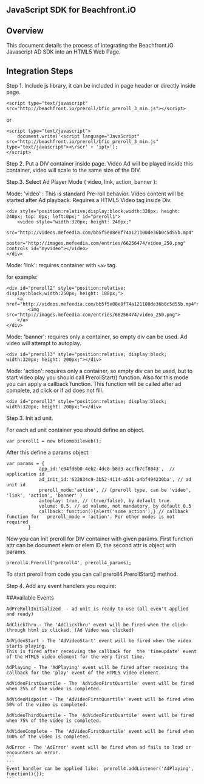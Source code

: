 ## JavaScript SDK for Beachfront.iO

## Overview
This document details the process of integrating the Beachfront.iO Javascript AD SDK into an HTML5 Web Page.


## Integration Steps

Step 1. Include js library, it can be included in page header or directly inside page.

```
<script type="text/javascript" src="http://beachfront.io/preroll/bfio_preroll_3_min.js"></script>
```
or

```
<script type="text/javascript">
    document.write('<script language="JavaScript" src="http://beachfront.io/preroll/bfio_preroll_3_min.js" type="text/javascript"><\/scr' + 'ipt>');
</script>
```

Step 2. Put a DIV container inside page. 
Video Ad will be played inside this container, video will scale to the same size of the DIV.

Step 3. Select Ad Player Mode ( video, link, action, banner ):

Mode: 'video' : This is standard Pre-roll behavior. Video content will be started after Ad playback.
Requires a HTML5 Video tag inside Div.

```
<div style="position:relative;display:block;width:320px; height: 240px; top: 0px; left:0px;" id="preroll1">
    <video style="width:320px; height: 240px;"
           src="http://videos.mefeedia.com/bb5f5e08e8f74a121100de36b0c5d55b.mp4"
           poster="http://images.mefeedia.com/entries/66256474/video_250.png" controls id="myvideo"></video>
</div>
```

Mode: 'link': requires container with ```<a>``` tag. 

for example:
```
<div id="preroll2" style="position:relative; display:block;width:250px; height: 188px;">
    <a href="http://videos.mefeedia.com/bb5f5e08e8f74a121100de36b0c5d55b.mp4">
        <img src="http://images.mefeedia.com/entries/66256474/video_250.png">
    </a>
</div>
```

Mode: 'banner': requires only a container, so empty div can be used. Ad video will attempt to autoplay.
```
<div id="preroll3" style="position:relative; display:block; width:320px; height: 200px;"></div>
```

Mode: 'action': requires only a container, so empty div can be used, but to start video play you should call PrerollStart() function.
Also for this mode you can apply a callback function. This function will be called after ad complete, ad click or if ad does not fill.

```
<div id="preroll3" style="position:relative; display:block; width:320px; height: 200px;"></div>
```

Step 3. Init ad unit.

For each ad unit container you should define an object.

```
var preroll1 = new bfiomobileweb();
```

After this define a params object:
```
var params = {
            app_id:'e04fd6b0-4eb2-4dc8-b8d3-accfb7cf8043',  // application id
            ad_init_id:'622834c9-3b52-4114-a531-a4bf494230ba', // ad unit id
            preroll_mode:'action', // (preroll type, can be 'video', 'link', 'action', 'banner' )
            autoplay: true, // (true/false), by default true.
            volume: 0.5, // ad valume, not mandatory, by default 0.5
            callback: function(){alert('some action');} // callback function for   preroll_mode = 'action'. For other modes is not required
        }
```
Now you can init preroll for DIV container with given params. 
First function attr can be document elem or elem ID, the second attr is object with params.

```
preroll4.Preroll('preroll4', preroll4_params);
```

To start preroll from code you can call preroll4.PrerollStart() method.

Step 4. Add any event handlers you require:

##Available Events

````
AdPreRollInitialized  - ad unit is ready to use (all even't applied and ready)

AdClickThru - The 'AdClickThru' event will be fired when the click-through html is clicked. (Ad Video was clicked)

AdVideoStart - The 'AdVideoStart' event will be fired when the video starts playing. 
This is fired after receiving the callback for  the 'timeupdate' event of the HTML5 video element for the very first time.

AdPlaying - The 'AdPlaying' event will be fired after receiving the callback for the 'play' event of the HTML5 video element.

AdVideoFirstQuartile - The 'AdVideoFirstQuartile' event will be fired when 25% of the video is completed.

AdVideoMidpoint - The 'AdVideoFirstQuartile' event will be fired when 50% of the video is completed.

AdVideoThirdQuartile - The 'AdVideoFirstQuartile' event will be fired when 75% of the video is completed.

AdVideoComplete - The 'AdVideoFirstQuartile' event will be fired when 100% of the video is completed.

AdError - The 'AdError' event will be fired when ad fails to load or encounters an error. 
```
```
Event handler can be applied like:  preroll4.addListener('AdPlaying', function(){});
```

